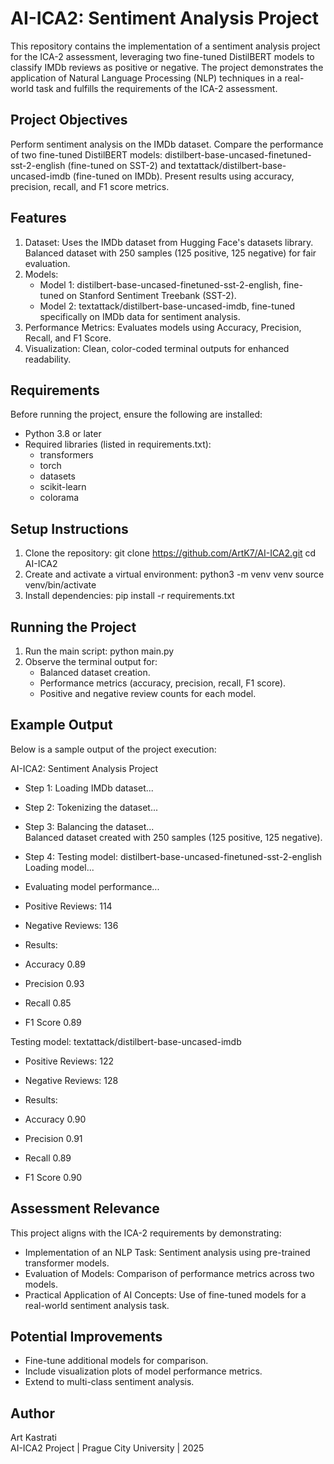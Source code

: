 # AI-ICA2: Sentiment Analysis Project

This repository contains the implementation of a sentiment analysis project for the ICA-2 assessment, leveraging two fine-tuned DistilBERT models to classify IMDb reviews as positive or negative. The project demonstrates the application of Natural Language Processing (NLP) techniques in a real-world task and fulfills the requirements of the ICA-2 assessment.

## Project Objectives
Perform sentiment analysis on the IMDb dataset. Compare the performance of two fine-tuned DistilBERT models: distilbert-base-uncased-finetuned-sst-2-english (fine-tuned on SST-2) and textattack/distilbert-base-uncased-imdb (fine-tuned on IMDb). Present results using accuracy, precision, recall, and F1 score metrics.

## Features
1. Dataset: Uses the IMDb dataset from Hugging Face's datasets library. Balanced dataset with 250 samples (125 positive, 125 negative) for fair evaluation.
2. Models: 
   - Model 1: distilbert-base-uncased-finetuned-sst-2-english, fine-tuned on Stanford Sentiment Treebank (SST-2).
   - Model 2: textattack/distilbert-base-uncased-imdb, fine-tuned specifically on IMDb data for sentiment analysis.
3. Performance Metrics: Evaluates models using Accuracy, Precision, Recall, and F1 Score.
4. Visualization: Clean, color-coded terminal outputs for enhanced readability.

## Requirements
Before running the project, ensure the following are installed:
- Python 3.8 or later
- Required libraries (listed in requirements.txt):
  - transformers
  - torch
  - datasets
  - scikit-learn
  - colorama

## Setup Instructions
1. Clone the repository:
   git clone https://github.com/ArtK7/AI-ICA2.git
   cd AI-ICA2
2. Create and activate a virtual environment:
   python3 -m venv venv
   source venv/bin/activate
3. Install dependencies:
   pip install -r requirements.txt

## Running the Project
1. Run the main script:
   python main.py
2. Observe the terminal output for:
   - Balanced dataset creation.
   - Performance metrics (accuracy, precision, recall, F1 score).
   - Positive and negative review counts for each model.

## Example Output
Below is a sample output of the project execution:

AI-ICA2: Sentiment Analysis Project  


* Step 1: Loading IMDb dataset...


* Step 2: Tokenizing the dataset...  


* Step 3: Balancing the dataset...  
Balanced dataset created with 250 samples (125 positive, 125 negative).  


* Step 4: Testing model: distilbert-base-uncased-finetuned-sst-2-english  
Loading model...  


* Evaluating model performance...  
* Positive Reviews: 114  
* Negative Reviews: 136  


* Results: 


* Accuracy 0.89  
* Precision 0.93 
* Recall 0.85 
* F1 Score 0.89  

Testing model: textattack/distilbert-base-uncased-imdb  
* Positive Reviews: 122  
* Negative Reviews: 128  


* Results: 
* Accuracy 0.90 
* Precision 0.91
* Recall 0.89 
* F1 Score 0.90

## Assessment Relevance
This project aligns with the ICA-2 requirements by demonstrating:
* Implementation of an NLP Task: Sentiment analysis using pre-trained transformer models.
* Evaluation of Models: Comparison of performance metrics across two models.
* Practical Application of AI Concepts: Use of fine-tuned models for a real-world sentiment analysis task.

## Potential Improvements
* Fine-tune additional models for comparison.
* Include visualization plots of model performance metrics.
* Extend to multi-class sentiment analysis.

## Author
Art Kastrati  
AI-ICA2 Project | Prague City University | 2025
